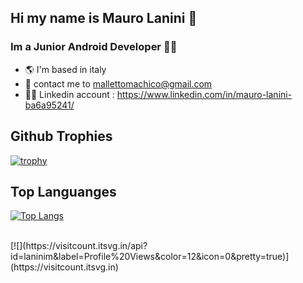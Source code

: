 ## Hi my name is Mauro Lanini 👋
### Im a Junior Android Developer :man_technologist:

- :earth_americas: I'm based in italy 
- :e-mail: contact me to mallettomachico@gmail.com
- :man_technologist: Linkedin account : https://www.linkedin.com/in/mauro-lanini-ba6a95241/

## Github Trophies <br>
[![trophy](https://github-profile-trophy.vercel.app/?username=laninim)](https://github.com/ryo-ma/github-profile-trophy)

## Top Languanges <br>
[![Top Langs](https://github-readme-stats.vercel.app/api/top-langs/?username=laninim)](https://github.com/anuraghazra/github-readme-stats)

<br>
[![](https://visitcount.itsvg.in/api?id=laninim&label=Profile%20Views&color=12&icon=0&pretty=true)](https://visitcount.itsvg.in)
